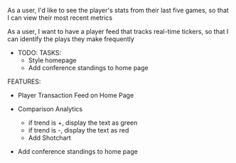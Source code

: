 As a user, I'd like to see the player's stats from their last five games, so that I can view their most recent metrics

As a user, I want to have a player feed that tracks real-time tickers, so that I can identify the plays they make frequently

* TODO:
TASKS:
  * Style homepage
  * Add conference standings to home page

FEATURES:
  * Player Transaction Feed on Home Page
  
  * Comparison Analytics
    * if trend is +, display the text as green
    * if trend is -, display the text as red
    * Add Shotchart

  * Add conference standings to home page